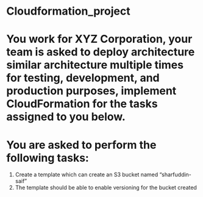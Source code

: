 # Cloudformation_project

# You work for XYZ Corporation, your team is asked to deploy architecture similar architecture multiple times for testing, development, and production purposes, implement CloudFormation for the tasks assigned to you below.

   
# You are asked to perform the following tasks: 
 
1. Create a template which can create an S3 bucket named “sharfuddin-saif”
2. The template should be able to enable versioning for the bucket created 
